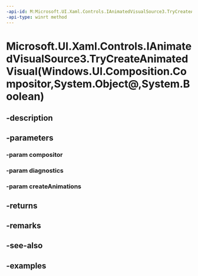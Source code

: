 ```yaml
---
-api-id: M:Microsoft.UI.Xaml.Controls.IAnimatedVisualSource3.TryCreateAnimatedVisual(Windows.UI.Composition.Compositor,System.Object@,System.Boolean)
-api-type: winrt method
---
```


# Microsoft.UI.Xaml.Controls.IAnimatedVisualSource3.TryCreateAnimatedVisual(Windows.UI.Composition.Compositor,System.Object@,System.Boolean)

<!--
public Microsoft.UI.Xaml.Controls.IAnimatedVisual2 TryCreateAnimatedVisual (Windows.UI.Composition.Compositor compositor, out object diagnostics, bool createAnimations);
-->


## -description

## -parameters

### -param compositor

### -param diagnostics

### -param createAnimations

## -returns

## -remarks

## -see-also

## -examples


